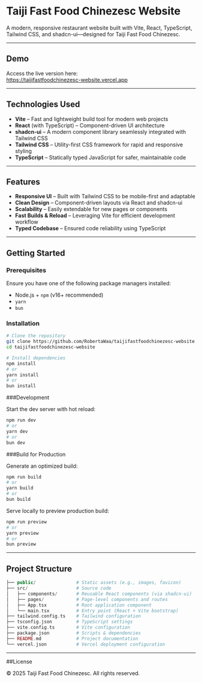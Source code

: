 # Taiji Fast Food Chinezesc Website

A modern, responsive restaurant website built with Vite, React, TypeScript, Tailwind CSS, and shadcn-ui—designed for Taiji Fast Food Chinezesc.

---

##  Demo

Access the live version here:  
https://taijifastfoodchinezesc-website.vercel.app

---

##  Technologies Used

- **Vite** – Fast and lightweight build tool for modern web projects  
- **React** (with TypeScript) – Component-driven UI architecture  
- **shadcn-ui** – A modern component library seamlessly integrated with Tailwind CSS  
- **Tailwind CSS** – Utility-first CSS framework for rapid and responsive styling  
- **TypeScript** – Statically typed JavaScript for safer, maintainable code

---

##  Features

- **Responsive UI** – Built with Tailwind CSS to be mobile-first and adaptable  
- **Clean Design** – Component-driven layouts via React and shadcn-ui  
- **Scalability** – Easily extendable for new pages or components  
- **Fast Builds & Reload** – Leveraging Vite for efficient development workflow  
- **Typed Codebase** – Ensured code reliability using TypeScript

---

##  Getting Started

### Prerequisites

Ensure you have one of the following package managers installed:

- Node.js + `npm` (v16+ recommended)  
- `yarn`  
- `bun`

### Installation

```bash
# Clone the repository
git clone https://github.com/RobertaWaa/taijifastfoodchinezesc-website.git
cd taijifastfoodchinezesc-website

# Install dependencies
npm install
# or
yarn install
# or
bun install
```

###Development

Start the dev server with hot reload:

```bash
npm run dev
# or
yarn dev
# or
bun dev
```

###Build for Production

Generate an optimized build:

```bash
npm run build
# or
yarn build
# or
bun build
```

Serve locally to preview production build:

```bash
npm run preview
# or
yarn preview
# or
bun preview
```

---

## Project Structure
```php
├── public/               # Static assets (e.g., images, favicon)
├── src/                  # Source code
│   ├── components/       # Reusable React components (via shadcn-ui)
│   ├── pages/            # Page-level components and routes
│   ├── App.tsx           # Root application component
│   └── main.tsx          # Entry point (React + Vite bootstrap)
├── tailwind.config.ts    # Tailwind configuration
├── tsconfig.json         # TypeScript settings
├── vite.config.ts        # Vite configuration
├── package.json          # Scripts & dependencies
├── README.md             # Project documentation
└── vercel.json           # Vercel deployment configuration
```

---

##License

© 2025 Taiji Fast Food Chinezesc. All rights reserved.
